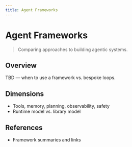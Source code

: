 ```yaml
---
title: Agent Frameworks
---
```


# Agent Frameworks

> Comparing approaches to building agentic systems.

## Overview

TBD — when to use a framework vs. bespoke loops.

## Dimensions

- Tools, memory, planning, observability, safety
- Runtime model vs. library model

## References

- Framework summaries and links

